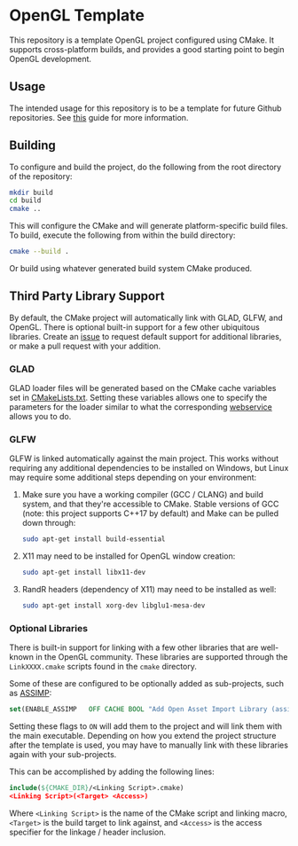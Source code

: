 # OpenGL Template

This repository is a template OpenGL project configured using CMake. It supports cross-platform builds, and provides a good starting point to begin OpenGL development.

## Usage

The intended usage for this repository is to be a template for future Github repositories. See [this](https://docs.github.com/en/free-pro-team@latest/github/creating-cloning-and-archiving-repositories/creating-a-repository-from-a-template) guide for more information.

## Building

To configure and build the project, do the following from the root directory of the repository:

```bash
mkdir build
cd build
cmake ..
```

This will configure the CMake and will generate platform-specific build files. To build, execute the following from within the build directory:

```bash
cmake --build .
```

Or build using whatever generated build system CMake produced.

## Third Party Library Support

By default, the CMake project will automatically link with GLAD, GLFW, and OpenGL. There is optional built-in support for a few other ubiquitous libraries. Create an [issue](https://github.com/Hoshiningen/OpenGL-Template/issues) to request default support for additional libraries, or make a pull request with your addition.

### GLAD

GLAD loader files will be generated based on the CMake cache variables set in [CMakeLists.txt](CMakeLists.txt). Setting these variables allows one to specify the parameters for the loader similar to what the corresponding [webservice](https://glad.dav1d.de/) allows you to do.

### GLFW

GLFW is linked automatically against the main project. This works without requiring any additional dependencies to be installed on Windows, but Linux may require some additional steps depending on your environment:

1. Make sure you have a working compiler (GCC / CLANG) and build system, and that they're accessible to CMake. Stable versions of GCC (note: this project supports C++17 by default) and Make can be pulled down through:
   
    ```bash
    sudo apt-get install build-essential
    ```

2. X11 may need to be installed for OpenGL window creation:

    ```bash
    sudo apt-get install libx11-dev
    ```

3. RandR headers (dependency of X11) may need to be installed as well:
   
   ```bash
   sudo apt-get install xorg-dev libglu1-mesa-dev
   ```

### Optional Libraries

There is built-in support for linking with a few other libraries that are well-known in the OpenGL community. These libraries are supported through the `LinkXXXX.cmake` scripts found in the `cmake` directory.

Some of these are configured to be optionally added as sub-projects, such as [ASSIMP](https://github.com/assimp/assimp):

```cmake
set(ENABLE_ASSIMP   OFF CACHE BOOL "Add Open Asset Import Library (assimp) to the project" FORCE)
```

Setting these flags to `ON` will add them to the project and will link them with the main executable. Depending on how you extend the project structure after the template is used, you may have to manually link with these libraries again with your sub-projects.

This can be accomplished by adding the following lines:

```cmake
include(${CMAKE_DIR}/<Linking Script>.cmake)
<Linking Script>(<Target> <Access>)
```

Where `<Linking Script>` is the name of the CMake script and linking macro, `<Target>` is the build target to link against, and `<Access>` is the access specifier for the linkage / header inclusion.
